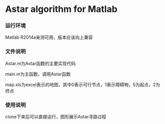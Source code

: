 # Astar algorithm for Matlab


### 运行环境
Matlab R2014a亲测可用，版本应该向上兼容

### 文件说明
Astar.m为Astar函数的主要实现代码

main.m为主函数，调用Astar函数

map.xls为excel表示的地图，其中0表示可行节点，1表示障碍物，5为起点，2为终点

### 使用说明
clone下来后可以直接运行，图形展示Astar寻路过程
